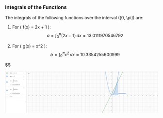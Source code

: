 ### Integrals of the Functions

The integrals of the following functions over the interval \([0, \pi]\) are:

1. For \( f(x) = 2x + 1 \):
$$
a = \int_0^\pi (2x + 1) \, dx \approx 13.0111970546792
$$

2. For \( g(x) = x^2 \):
$$
b = \int_0^\pi x^2 \, dx \approx 10.3354255600999
$$

$$

![alt text](image.png)
